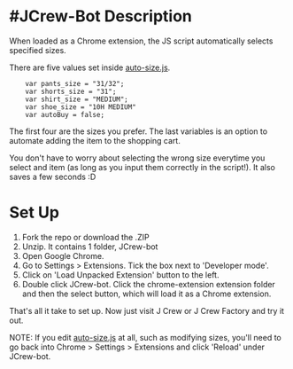 #JCrew-Bot Description
========
When loaded as a Chrome extension, the JS script automatically selects specified sizes.

There are five values set inside [auto-size.js](/chrome-extension/auto-size.js).

        var pants_size = "31/32";
        var shorts_size = "31";
        var shirt_size = "MEDIUM";
        var shoe_size = "10H MEDIUM"
        var autoBuy = false; 

The first four are the sizes you prefer. The last variables is an option to automate adding the item to the shopping cart. 

You don't have to worry about selecting the wrong size everytime you select and item (as long as you input them correctly in the script!). It also saves a few seconds :D 

Set Up
========
1. Fork the repo or download the .ZIP
2. Unzip. It contains 1 folder, JCrew-bot
2. Open Google Chrome. 
3. Go to Settings > Extensions. Tick the box next to 'Developer mode'.
4. Click on 'Load Unpacked Extension' button to the left.
5. Double click JCrew-bot. Click the chrome-extension extension folder and then the select button, which will load it as a Chrome extension.

That's all it take to set up. Now just visit J Crew or J Crew Factory and try it out.

NOTE: If you edit [auto-size.js](/chrome-extension/autocart.js) at all, such as modifying sizes, you'll need to go back into Chrome > Settings > Extensions and click 'Reload' under JCrew-bot.
